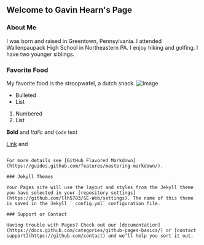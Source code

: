 ## Welcome to Gavin Hearn's Page

### About Me

I was born and raised in Greentown, Pennsylvania. I attended Wallenpaupack High School in Northeastern PA. I enjoy hiking and golfing. I have two younger siblings.

### Favorite Food
My favorite food is the stroopwafel, a dutch snack.
![Image](https://www.google.com/url?sa=i&url=https%3A%2F%2Fen.wikipedia.org%2Fwiki%2FStroopwafel&psig=AOvVaw0JRRI8JRhqLdm4wxQURUDd&ust=1602535498700000&source=images&cd=vfe&ved=0CAIQjRxqFwoTCJj5h4u0rewCFQAAAAAdAAAAABAG)
- Bulleted
- List

1. Numbered
2. List

**Bold** and _Italic_ and `Code` text

[Link](url) and 
```

For more details see [GitHub Flavored Markdown](https://guides.github.com/features/mastering-markdown/).

### Jekyll Themes

Your Pages site will use the layout and styles from the Jekyll theme you have selected in your [repository settings](https://github.com/llh5783/SE-Web/settings). The name of this theme is saved in the Jekyll `_config.yml` configuration file.

### Support or Contact

Having trouble with Pages? Check out our [documentation](https://docs.github.com/categories/github-pages-basics/) or [contact support](https://github.com/contact) and we’ll help you sort it out.
